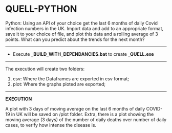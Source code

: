 # QUELL-PYTHON
Python: Using an API of your choice get the last 6 months of daily Covid infection numbers in the UK. Import data and add to an appropriate format, save it to your choice of file, and plot this data and a rolling average of 3 points. What can you predict about the trends for the next month?

---------------------------------------

- Execute **_BUILD_WITH_DEPENDANCIES.bat** to create **_QUELL.exe** 

---------------------------------------

The execution will create two folders:
1. csv: Where the Dataframes are exported in csv format;
2. plot: Where the graphs ploted are exported;

--------------------------------------

**EXECUTION**

A plot with 3 days of moving average on the last 6 months of daily COVID-19 in UK will be saved on /plot folder.
Extra, there is a plot showing the moving average (3 days) of the number of daily deaths over number of daily  cases, to verify how intense the disease is.
